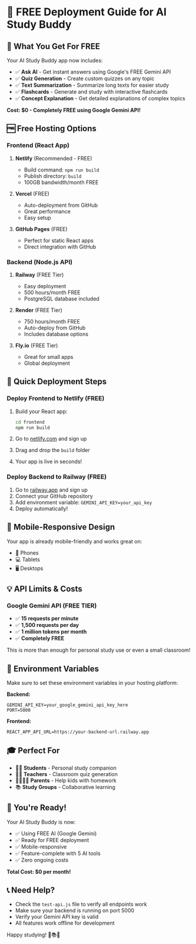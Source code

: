 # 🚀 FREE Deployment Guide for AI Study Buddy

## 🎯 What You Get For FREE

Your AI Study Buddy app now includes:
- ✅ **Ask AI** - Get instant answers using Google's FREE Gemini API
- ✅ **Quiz Generation** - Create custom quizzes on any topic
- ✅ **Text Summarization** - Summarize long texts for easier study
- ✅ **Flashcards** - Generate and study with interactive flashcards
- ✅ **Concept Explanation** - Get detailed explanations of complex topics

**Cost: $0 - Completely FREE using Google Gemini API!**

## 🆓 Free Hosting Options

### Frontend (React App)
1. **Netlify** (Recommended - FREE)
   - Build command: `npm run build`
   - Publish directory: `build`
   - 100GB bandwidth/month FREE

2. **Vercel** (FREE)
   - Auto-deployment from GitHub
   - Great performance
   - Easy setup

3. **GitHub Pages** (FREE)
   - Perfect for static React apps
   - Direct integration with GitHub

### Backend (Node.js API)
1. **Railway** (FREE Tier)
   - Easy deployment
   - 500 hours/month FREE
   - PostgreSQL database included

2. **Render** (FREE Tier)
   - 750 hours/month FREE
   - Auto-deploy from GitHub
   - Includes database options

3. **Fly.io** (FREE Tier)
   - Great for small apps
   - Global deployment

## 🚀 Quick Deployment Steps

### Deploy Frontend to Netlify (FREE)
1. Build your React app:
   ```bash
   cd frontend
   npm run build
   ```

2. Go to [netlify.com](https://netlify.com) and sign up
3. Drag and drop the `build` folder
4. Your app is live in seconds!

### Deploy Backend to Railway (FREE)
1. Go to [railway.app](https://railway.app) and sign up
2. Connect your GitHub repository
3. Add environment variable: `GEMINI_API_KEY=your_api_key`
4. Deploy automatically!

## 📱 Mobile-Responsive Design
Your app is already mobile-friendly and works great on:
- 📱 Phones
- 💻 Tablets  
- 🖥️ Desktops

## 💡 API Limits & Costs

### Google Gemini API (FREE TIER)
- ✅ **15 requests per minute**
- ✅ **1,500 requests per day**
- ✅ **1 million tokens per month**
- ✅ **Completely FREE**

This is more than enough for personal study use or even a small classroom!

## 🔧 Environment Variables

Make sure to set these environment variables in your hosting platform:

**Backend:**
```env
GEMINI_API_KEY=your_google_gemini_api_key_here
PORT=5000
```

**Frontend:**
```env
REACT_APP_API_URL=https://your-backend-url.railway.app
```

## 🎓 Perfect For

- 👨‍🎓 **Students** - Personal study companion
- 👩‍🏫 **Teachers** - Classroom quiz generation
- 👨‍👩‍👧‍👦 **Parents** - Help kids with homework
- 📚 **Study Groups** - Collaborative learning

## 🎉 You're Ready!

Your AI Study Buddy is now:
- ✅ Using FREE AI (Google Gemini)
- ✅ Ready for FREE deployment
- ✅ Mobile-responsive
- ✅ Feature-complete with 5 AI tools
- ✅ Zero ongoing costs

**Total Cost: $0 per month!**

## 📞 Need Help?

- Check the `test-api.js` file to verify all endpoints work
- Make sure your backend is running on port 5000
- Verify your Gemini API key is valid
- All features work offline for development

Happy studying! 🤖📚✨
